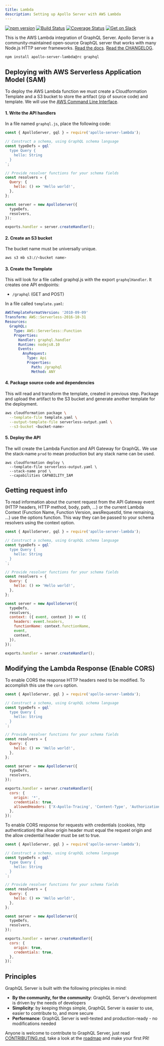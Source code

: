 ```yaml
---
title: Lambda
description: Setting up Apollo Server with AWS Lambda
---
```


[![npm version](https://badge.fury.io/js/apollo-server-lambda.svg)](https://badge.fury.io/js/apollo-server-lambda) [![Build Status](https://circleci.com/gh/apollographql/apollo-server.svg?style=svg)](https://circleci.com/gh/apollographql/apollo-server) [![Coverage Status](https://coveralls.io/repos/github/apollographql/apollo-server/badge.svg?branch=master)](https://coveralls.io/github/apollographql/apollo-server?branch=master) [![Get on Slack](https://img.shields.io/badge/slack-join-orange.svg)](https://www.apollographql.com/#slack)

This is the AWS Lambda integration of GraphQL Server. Apollo Server is a community-maintained open-source GraphQL server that works with many Node.js HTTP server frameworks. [Read the docs](https://www.apollographql.com/docs/apollo-server/v2). [Read the CHANGELOG](https://github.com/apollographql/apollo-server/blob/master/CHANGELOG.md).

```sh
npm install apollo-server-lambda@rc graphql
```

## Deploying with AWS Serverless Application Model (SAM)

To deploy the AWS Lambda function we must create a Cloudformation Template and a S3 bucket to store the artifact (zip of source code) and template. We will use the [AWS Command Line Interface](https://aws.amazon.com/cli/).

#### 1. Write the API handlers

In a file named `graphql.js`, place the following code:

```js
const { ApolloServer, gql } = require('apollo-server-lambda');

// Construct a schema, using GraphQL schema language
const typeDefs = gql`
  type Query {
    hello: String
  }
`;

// Provide resolver functions for your schema fields
const resolvers = {
  Query: {
    hello: () => 'Hello world!',
  },
};

const server = new ApolloServer({
  typeDefs,
  resolvers,
});

exports.handler = server.createHandler();
```

#### 2. Create an S3 bucket

The bucket name must be universally unique.

```bash
aws s3 mb s3://<bucket name>
```

#### 3. Create the Template

This will look for a file called graphql.js with the export `graphqlHandler`. It creates one API endpoints:

* `/graphql` (GET and POST)

In a file called `template.yaml`:

```yaml
AWSTemplateFormatVersion: '2010-09-09'
Transform: AWS::Serverless-2016-10-31
Resources:
  GraphQL:
    Type: AWS::Serverless::Function
    Properties:
      Handler: graphql.handler
      Runtime: nodejs8.10
      Events:
        AnyRequest:
          Type: Api
          Properties:
            Path: /graphql
            Method: ANY
```

#### 4. Package source code and dependencies

This will read and transform the template, created in previous step. Package and upload the artifact to the S3 bucket and generate another template for the deployment.

```sh
aws cloudformation package \
  --template-file template.yaml \
  --output-template-file serverless-output.yaml \
  --s3-bucket <bucket-name>
```

#### 5. Deploy the API

The will create the Lambda Function and API Gateway for GraphQL. We use the stack-name `prod` to mean production but any stack name can be used.

```
aws cloudformation deploy \
  --template-file serverless-output.yaml \
  --stack-name prod \
  --capabilities CAPABILITY_IAM
```

## Getting request info

To read information about the current request from the API Gateway event (HTTP headers, HTTP method, body, path, ...) or the current Lambda Context (Function Name, Function Version, awsRequestId, time remaining, ...) use the options function. This way they can be passed to your schema resolvers using the context option.

```js
const { ApolloServer, gql } = require('apollo-server-lambda');

// Construct a schema, using GraphQL schema language
const typeDefs = gql`
  type Query {
    hello: String
  }
`;

// Provide resolver functions for your schema fields
const resolvers = {
  Query: {
    hello: () => 'Hello world!',
  },
};

const server = new ApolloServer({
  typeDefs,
  resolvers,
  context: ({ event, context }) => ({
    headers: event.headers,
    functionName: context.functionName,
    event,
    context,
  }),
});

exports.handler = server.createHandler();
```

## Modifying the Lambda Response (Enable CORS)

To enable CORS the response HTTP headers need to be modified. To accomplish this use the `cors` option.

```js
const { ApolloServer, gql } = require('apollo-server-lambda');

// Construct a schema, using GraphQL schema language
const typeDefs = gql`
  type Query {
    hello: String
  }
`;

// Provide resolver functions for your schema fields
const resolvers = {
  Query: {
    hello: () => 'Hello world!',
  },
};

const server = new ApolloServer({
  typeDefs,
  resolvers,
});

exports.handler = server.createHandler({
  cors: {
    origin: '*',
    credentials: true,
    allowedHeaders: ['X-Apollo-Tracing', 'Content-Type', 'Authorization'],
  },
});
```

To enable CORS response for requests with credentials (cookies, http authentication) the allow origin header must equal the request origin and the allow credential header must be set to true.

```js
const { ApolloServer, gql } = require('apollo-server-lambda');

// Construct a schema, using GraphQL schema language
const typeDefs = gql`
  type Query {
    hello: String
  }
`;

// Provide resolver functions for your schema fields
const resolvers = {
  Query: {
    hello: () => 'Hello world!',
  },
};

const server = new ApolloServer({
  typeDefs,
  resolvers,
});

exports.handler = server.createHandler({
  cors: {
    origin: true,
    credentials: true,
  },
});
```

## Principles

GraphQL Server is built with the following principles in mind:

* **By the community, for the community**: GraphQL Server's development is driven by the needs of developers
* **Simplicity**: by keeping things simple, GraphQL Server is easier to use, easier to contribute to, and more secure
* **Performance**: GraphQL Server is well-tested and production-ready - no modifications needed

Anyone is welcome to contribute to GraphQL Server, just read [CONTRIBUTING.md](https://github.com/apollographql/apollo-server/blob/master/CONTRIBUTING.md), take a look at the [roadmap](https://github.com/apollographql/apollo-server/blob/master/ROADMAP.md) and make your first PR!
